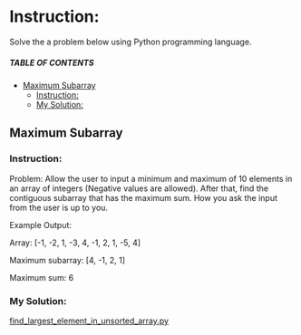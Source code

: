 # Instruction: 
Solve the a problem below using Python programming language.

##### TABLE OF CONTENTS
  * [Maximum Subarray](#maximum-subarray)
    + [Instruction:](#instruction)
    + [My Solution:](#my-solution)

## Maximum Subarray
### Instruction:
Problem: Allow the user to input a minimum and maximum of 10 elements in an array of integers (Negative values are allowed). After that, find the contiguous subarray that has the maximum sum. How you ask the input from the user is up to you.

Example Output:

Array: [-1, -2, 1, -3, 4, -1, 2, 1, -5, 4]

Maximum subarray: [4, -1, 2, 1]

Maximum sum: 6

### My Solution:
[find_largest_element_in_unsorted_array.py](https://github.com/p3uj/Data-Structures-and-Algorithms-Assignments/blob/275ea1e08e5f9e5be6bab854925f5ef18224b68d/Assignment%202/find_largest_element_in_unsorted_array.py)